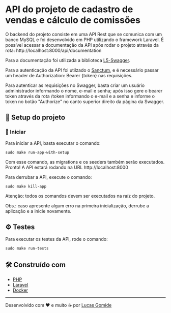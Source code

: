 # API do projeto de cadastro de vendas e cálculo de comissões

O backend do projeto consiste em uma API Rest que se comunica com um banco MySQL e foi desenvolvido em PHP utilizando o framework Laravel. É possível acessar a documentação da API após rodar o projeto através da rota: http://localhost:8000/api/documentation

Para a documentação foi utilizada a biblioteca [L5-Swagger](https://github.com/DarkaOnLine/L5-Swagger).

Para a autenticação da API foi utilzado o [Sanctum](https://laravel.com/docs/10.x/sanctum), e é necessário passar um header de Authorization: Bearer {token} nas requisições.

Para autenticar as requisições no Swagger, basta criar um usuário administrador informando o nome, e-mail e senha; após isso gere o bearer token através da rota /token informando o e-mail e a senha e informe o token no botão "Authorize" no canto superior direito da página da Swagger.

## 🚀 Setup do projeto

### 🔧 Iniciar

Para iniciar a API, basta executar o comando:

```
sudo make run-app-with-setup
```

Com esse comando, as migrations e os seeders também serão executados. Pronto! A API estará rodando na URL http://localhost:8000

Para derrubar a API, execute o comando:

```
sudo make kill-app
```

Atenção: todos os comandos devem ser executados na raíz do projeto.

Obs.: caso apresente algum erro na primeira inicialização, derrube a aplicação e a inicie novamente.

## ⚙️ Testes

Para executar os testes da API, rode o comando:

```
sudo make run-tests
```

## 🛠️ Construído com

* [PHP](https://www.php.net/)
* [Laravel](https://laravel.com/)
* [Docker](https://www.docker.com/)

---
Desenvolvido com ❤️ e muito ☕ por [Lucas Gomide](https://github.com/gomidx)
